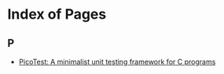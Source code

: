 # Index of Pages

## P

* [PicoTest: A minimalist unit testing framework for C programs](indexpage.md#indexpage)
